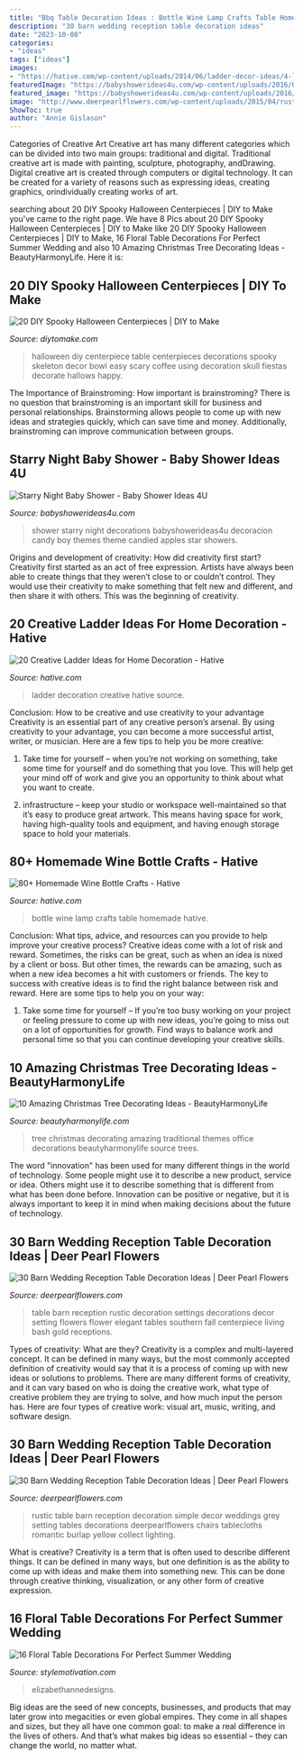 ```yaml
---
title: "Bbq Table Decoration Ideas : Bottle Wine Lamp Crafts Table Homemade Hative"
description: "30 barn wedding reception table decoration ideas"
date: "2023-10-08"
categories:
- "ideas"
tags: ["ideas"]
images:
- "https://hative.com/wp-content/uploads/2014/06/ladder-decor-ideas/4-ladder-decor-ideas.jpg"
featuredImage: "https://babyshowerideas4u.com/wp-content/uploads/2016/09/Starry-Night-Baby-Shower-Candied-Apples.jpg"
featured_image: "https://babyshowerideas4u.com/wp-content/uploads/2016/09/Starry-Night-Baby-Shower-Candied-Apples.jpg"
image: "http://www.deerpearlflowers.com/wp-content/uploads/2015/04/rustic-vintage-barn-wedding-table-setting-decor-ideas.jpg"
ShowToc: true
author: "Annie Gislason"
---
```



Categories of Creative Art
Creative art has many different categories which can be divided into two main groups: traditional and digital. Traditional creative art is made with painting, sculpture, photography, andDrawing. Digital creative art is created through computers or digital technology. It can be created for a variety of reasons such as expressing ideas, creating graphics, orindividually creating works of art.

	

		
searching about 20 DIY Spooky Halloween Centerpieces | DIY to Make you've came to the right page. We have 8 Pics about 20 DIY Spooky Halloween Centerpieces | DIY to Make like 20 DIY Spooky Halloween Centerpieces | DIY to Make, 16 Floral Table Decorations For Perfect Summer Wedding and also 10 Amazing Christmas Tree Decorating Ideas - BeautyHarmonyLife. Here it is:
		
    
## 20 DIY Spooky Halloween Centerpieces | DIY To Make

<img loading=lazy src="http://www.diytomake.com/wp-content/uploads/2015/10/Skeleton-Halloween-DIY-Centerpiece.jpg" onerror="this.onerror=null;this.src='https://tse2.mm.bing.net/th?id=OIP.u1SxOnNWrRpvxVSjw3GlfAHaLH&amp;pid=15.1';" alt="20 DIY Spooky Halloween Centerpieces | DIY to Make">

_Source: diytomake.com_

>halloween diy centerpiece table centerpieces decorations spooky skeleton decor bowl easy scary coffee using decoration skull fiestas decorate hallows happy. 

	

The Importance of Brainstroming: How important is brainstroming?
There is no question that brainstroming is an important skill for business and personal relationships. Brainstorming allows people to come up with new ideas and strategies quickly, which can save time and money. Additionally, brainstroming can improve communication between groups.

    
## Starry Night Baby Shower - Baby Shower Ideas 4U

<img loading=lazy src="https://babyshowerideas4u.com/wp-content/uploads/2016/09/Starry-Night-Baby-Shower-Candied-Apples.jpg" onerror="this.onerror=null;this.src='https://tse3.mm.bing.net/th?id=OIP.d3Oqj8h7n6iIgZmco2JIUQHaJ4&amp;pid=15.1';" alt="Starry Night Baby Shower - Baby Shower Ideas 4U">

_Source: babyshowerideas4u.com_

>shower starry night decorations babyshowerideas4u decoracion candy boy themes theme candied apples star showers. 

	

Origins and development of creativity: How did creativity first start?
Creativity first started as an act of free expression. Artists have always been able to create things that they weren’t close to or couldn’t control. They would use their creativity to make something that felt new and different, and then share it with others. This was the beginning of creativity.

    
## 20 Creative Ladder Ideas For Home Decoration - Hative

<img loading=lazy src="https://hative.com/wp-content/uploads/2014/06/ladder-decor-ideas/4-ladder-decor-ideas.jpg" onerror="this.onerror=null;this.src='https://tse4.mm.bing.net/th?id=OIP.A6JBNBPp--t0g0Igvf1FjgHaPZ&amp;pid=15.1';" alt="20 Creative Ladder Ideas for Home Decoration - Hative">

_Source: hative.com_

>ladder decoration creative hative source. 

	

Conclusion: How to be creative and use creativity to your advantage
Creativity is an essential part of any creative person’s arsenal. By using creativity to your advantage, you can become a more successful artist, writer, or musician. Here are a few tips to help you be more creative:
1. Take time for yourself – when you’re not working on something, take some time for yourself and do something that you love. This will help get your mind off of work and give you an opportunity to think about what you want to create.

2. infrastructure – keep your studio or workspace well-maintained so that it’s easy to produce great artwork. This means having space for work, having high-quality tools and equipment, and having enough storage space to hold your materials.


    
## 80+ Homemade Wine Bottle Crafts - Hative

<img loading=lazy src="https://hative.com/wp-content/uploads/2014/03/wine-bottle-crafts/4-wine-bottle-craft-table-lamp.jpg" onerror="this.onerror=null;this.src='https://tse2.mm.bing.net/th?id=OIP.sqKxYqeKa0M05CFXtmLPLAHaJ4&amp;pid=15.1';" alt="80+ Homemade Wine Bottle Crafts - Hative">

_Source: hative.com_

>bottle wine lamp crafts table homemade hative. 

	

Conclusion: What tips, advice, and resources can you provide to help improve your creative process?
Creative ideas come with a lot of risk and reward. Sometimes, the risks can be great, such as when an idea is nixed by a client or boss. But other times, the rewards can be amazing, such as when a new idea becomes a hit with customers or friends. The key to success with creative ideas is to find the right balance between risk and reward. Here are some tips to help you on your way: 
1. Take some time for yourself – If you’re too busy working on your project or feeling pressure to come up with new ideas, you’re going to miss out on a lot of opportunities for growth. Find ways to balance work and personal time so that you can continue developing your creative skills. 


    
## 10 Amazing Christmas Tree Decorating Ideas - BeautyHarmonyLife

<img loading=lazy src="https://beautyharmonylife.com/wp-content/uploads/2013/11/traditional-.jpg" onerror="this.onerror=null;this.src='https://tse2.mm.bing.net/th?id=OIP.UJEixgty-ME6V9j55zSqYgAAAA&amp;pid=15.1';" alt="10 Amazing Christmas Tree Decorating Ideas - BeautyHarmonyLife">

_Source: beautyharmonylife.com_

>tree christmas decorating amazing traditional themes office decorations beautyharmonylife source trees. 

	

The word "innovation" has been used for many different things in the world of technology. Some people might use it to describe a new product, service or idea. Others might use it to describe something that is different from what has been done before. Innovation can be positive or negative, but it is always important to keep it in mind when making decisions about the future of technology.

    
## 30 Barn Wedding Reception Table Decoration Ideas | Deer Pearl Flowers

<img loading=lazy src="http://www.deerpearlflowers.com/wp-content/uploads/2015/04/rustic-vintage-barn-wedding-table-setting-decor-ideas.jpg" onerror="this.onerror=null;this.src='https://tse4.mm.bing.net/th?id=OIP.DFNsqB3QPyDtOlR3KD8qDwHaLH&amp;pid=15.1';" alt="30 Barn Wedding Reception Table Decoration Ideas | Deer Pearl Flowers">

_Source: deerpearlflowers.com_

>table barn reception rustic decoration settings decorations decor setting flowers flower elegant tables southern fall centerpiece living bash gold receptions. 

	

Types of creativity: What are they?
Creativity is a complex and multi-layered concept. It can be defined in many ways, but the most commonly accepted definition of creativity would say that it is a process of coming up with new ideas or solutions to problems. There are many different forms of creativity, and it can vary based on who is doing the creative work, what type of creative problem they are trying to solve, and how much input the person has. Here are four types of creative work: visual art, music, writing, and software design.

    
## 30 Barn Wedding Reception Table Decoration Ideas | Deer Pearl Flowers

<img loading=lazy src="http://www.deerpearlflowers.com/wp-content/uploads/2015/04/Rustic-simple-barn-wedding-table-setting-decor.jpg" onerror="this.onerror=null;this.src='https://tse3.mm.bing.net/th?id=OIP.zvQHz8sJ1uZJzOink_KOmQHaLG&amp;pid=15.1';" alt="30 Barn Wedding Reception Table Decoration Ideas | Deer Pearl Flowers">

_Source: deerpearlflowers.com_

>rustic table barn reception decoration simple decor weddings grey setting tables decorations deerpearlflowers chairs tablecloths romantic burlap yellow collect lighting. 

	

What is creative?
Creativity is a term that is often used to describe different things. It can be defined in many ways, but one definition is as the ability to come up with ideas and make them into something new. This can be done through creative thinking, visualization, or any other form of creative expression.

    
## 16 Floral Table Decorations For Perfect Summer Wedding

<img loading=lazy src="https://www.stylemotivation.com/wp-content/uploads/2015/05/1313.jpg" onerror="this.onerror=null;this.src='https://tse3.mm.bing.net/th?id=OIP.chXlnCj8daU-aP_u0xdLUAHaKH&amp;pid=15.1';" alt="16 Floral Table Decorations For Perfect Summer Wedding">

_Source: stylemotivation.com_

>elizabethannedesigns. 

	

Big ideas are the seed of new concepts, businesses, and products that may later grow into megacities or even global empires. They come in all shapes and sizes, but they all have one common goal: to make a real difference in the lives of others. And that’s what makes big ideas so essential – they can change the world, no matter what.

